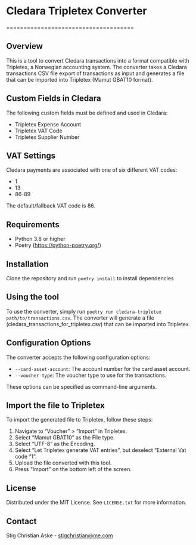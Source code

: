 

# Cledara Tripletex Converter
=====================================

## Overview

This is a tool to convert Cledara transactions into a format compatible with Tripletex, a Norwegian accounting system. The converter takes a Cledara transactions CSV file export of transactions as input and generates a file that can be imported into Tripletex (Mamut GBAT10 format).


## Custom Fields in Cledara
The following custom fields must be defined and used in Cledara:

* Tripletex Expense Account
* Tripletex VAT Code
* Tripletex Supplier Number


## VAT Settings
Cledara payments are associated with one of six different VAT codes:

* 1
* 13
* 86-89

The default/fallback VAT code is 86.

## Requirements
* Python 3.8 or higher
* Poetry (https://python-poetry.org/)


## Installation
Clone the repository and run `poetry install` to install dependencies

## Using the tool
To use the converter, simply run `poetry run cledara-tripletex path/to/transactions.csv`. The converter will generate a file (cledara_transactions_for_tripletex.csv) that can be imported into Tripletex.

## Configuration Options

The converter accepts the following configuration options:

* `--card-asset-account`: The account number for the card asset account.
* `--voucher-type`: The voucher type to use for the transactions.

These options can be specified as command-line arguments.


## Import the file to Tripletex
To import the generated file to Tripletex, follow these steps:

1. Navigate to “Voucher” > “Import” in Tripletex.
2. Select “Mamut GBAT10” as the File type.
3. Select “UTF-8” as the Encoding.
4. Select “Let Tripletex generate VAT entries”, but deselect “External Vat code “1”.
5. Upload the file converted with this tool.
6. Press “Import” on the bottom left of the screen.



<!-- LICENSE -->
## License
Distributed under the MIT License. See `LICENSE.txt` for more information.


<!-- CONTACT -->
## Contact

Stig Christian Aske - stigchristian@me.com
